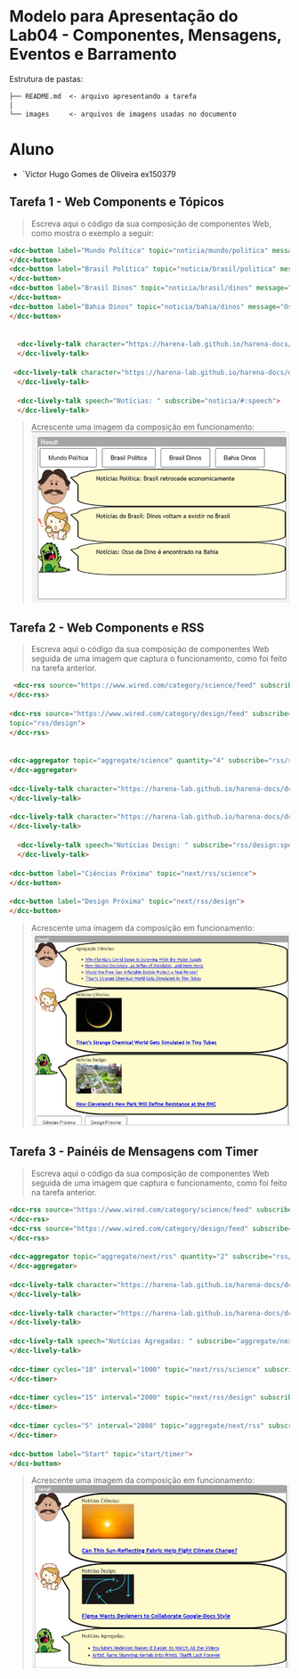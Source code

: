 # Modelo para Apresentação do Lab04 - Componentes, Mensagens, Eventos e Barramento

Estrutura de pastas:

~~~
├── README.md  <- arquivo apresentando a tarefa
│
└── images     <- arquivos de imagens usadas no documento
~~~

# Aluno
* `Victor Hugo Gomes de Oliveira ex150379

## Tarefa 1 - Web Components e Tópicos

> Escreva aqui o código da sua composição de componentes Web, como mostra o exemplo a seguir:
~~~html
<dcc-button label="Mundo Política" topic="noticia/mundo/politica" message="Paraolimpiadas começa a todo vapor">
</dcc-button>
<dcc-button label="Brasil Política" topic="noticia/brasil/politica" message="Brasil retrocede economicamente">
</dcc-button>
<dcc-button label="Brasil Dinos" topic="noticia/brasil/dinos" message="Dinos voltam a existir no Brasil">
</dcc-button>
<dcc-button label="Bahia Dinos" topic="noticia/bahia/dinos" message="Osso de Dino é encontrado na Bahia">
</dcc-button>


  <dcc-lively-talk character="https://harena-lab.github.io/harena-docs/dccs/tutorial/images/doctor.png" speech="Notícias Política: " subscribe="noticia/+/politica:speech">
  </dcc-lively-talk>

 <dcc-lively-talk character="https://harena-lab.github.io/harena-docs/dccs/tutorial/images/nurse.png" speech="Notícias do Brasil: " subscribe="noticia/brasil/+:speech">
  </dcc-lively-talk>

  <dcc-lively-talk speech="Notícias: " subscribe="noticia/#:speech">
  </dcc-lively-talk>
~~~
> Acrescente uma imagem da composição em funcionamento:
![Composition Screenshot](images/tarefa_01.PNG)

## Tarefa 2 - Web Components e RSS

> Escreva aqui o código da sua composição de componentes Web seguida de uma imagem que captura o funcionamento, como foi feito na tarefa anterior.
~~~html
 <dcc-rss source="https://www.wired.com/category/science/feed" subscribe="next/rss/science:next" topic="rss/science">
</dcc-rss>

<dcc-rss source="https://www.wired.com/category/design/feed" subscribe="next/rss/design:next" 
topic="rss/design">
</dcc-rss>


<dcc-aggregator topic="aggregate/science" quantity="4" subscribe="rss/science">
</dcc-aggregator>

<dcc-lively-talk character="https://harena-lab.github.io/harena-docs/dccs/tutorial/images/doctor.png" speech="Agregação Ciências: " subscribe="aggregate/science:speech">
</dcc-lively-talk>

<dcc-lively-talk character="https://harena-lab.github.io/harena-docs/dccs/tutorial/images/nurse.png" speech="Notícias Ciências: " subscribe="rss/science:speech">
</dcc-lively-talk>

  <dcc-lively-talk speech="Notícias Design: " subscribe="rss/design:speech">
  </dcc-lively-talk>

<dcc-button label="Ciências Próxima" topic="next/rss/science">
</dcc-button>

<dcc-button label="Design Próxima" topic="next/rss/design">
</dcc-button>
~~~

> Acrescente uma imagem da composição em funcionamento:
![Composition Screenshot](images/tarefa_02.PNG)

## Tarefa 3 - Painéis de Mensagens com Timer

> Escreva aqui o código da sua composição de componentes Web seguida de uma imagem que captura o funcionamento, como foi feito na tarefa anterior.
~~~html
<dcc-rss source="https://www.wired.com/category/science/feed" subscribe="next/rss/science:next" topic="rss/science">
</dcc-rss>
<dcc-rss source="https://www.wired.com/category/design/feed" subscribe="next/rss/design:next" topic="rss/design">
</dcc-rss>

<dcc-aggregator topic="aggregate/next/rss" quantity="2" subscribe="rss/#">
</dcc-aggregator>

<dcc-lively-talk character="https://harena-lab.github.io/harena-docs/dccs/tutorial/images/doctor.png" speech="Notícias Ciências: " subscribe="+/science:speech">
</dcc-lively-talk>

<dcc-lively-talk character="https://harena-lab.github.io/harena-docs/dccs/tutorial/images/nurse.png" speech="Notícias Design: " subscribe="+/design:speech">
</dcc-lively-talk>

<dcc-lively-talk speech="Notícias Agregadas: " subscribe="aggregate/next/rss:speech">
</dcc-lively-talk>

<dcc-timer cycles="10" interval="1000" topic="next/rss/science" subscribe="start/timer:start">
</dcc-timer>

<dcc-timer cycles="15" interval="2000" topic="next/rss/design" subscribe="start/timer:start">
</dcc-timer>

<dcc-timer cycles="5" interval="2000" topic="aggregate/next/rss" subscribe="start/timer:start">
</dcc-timer>

<dcc-button label="Start" topic="start/timer">
</dcc-button>


~~~

> Acrescente uma imagem da composição em funcionamento:
![Composition Screenshot](images/tarefa_03.PNG)